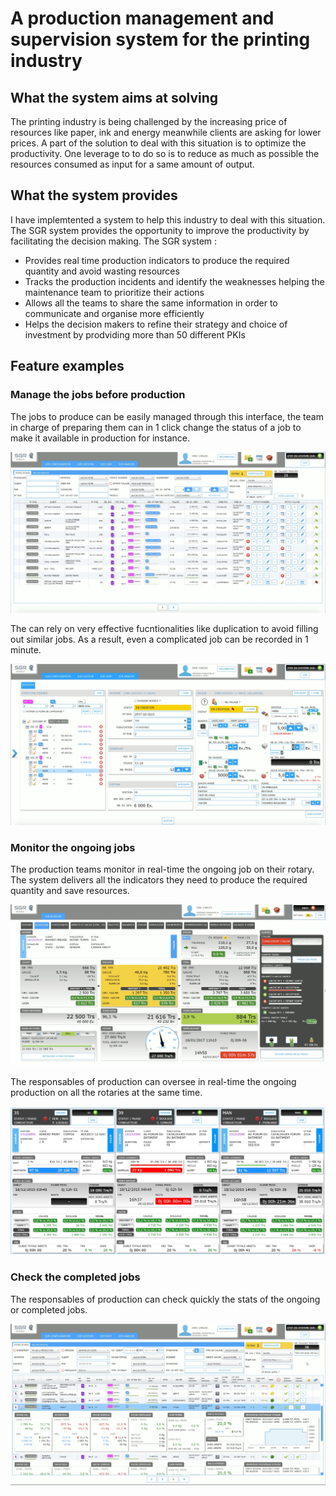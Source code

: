 # A production management and supervision system for the printing industry

## What the system aims at solving
The printing industry is being challenged by the increasing price of resources like paper, ink and energy meanwhile 
clients are asking for lower prices. A part of the solution to deal with this situation is to optimize 
the productivity. One leverage to to do so is to reduce as much as possible the resources consumed 
as input for a same amount of output.

## What the system provides
I have implemtented a system to help this industry to deal with this situation. The SGR system provides the opportunity to improve
the productivity by facilitating the decision making. The SGR system :
- Provides real time production indicators to produce the required quantity and avoid wasting resources 
- Tracks the production incidents and identify the weaknesses helping the maintenance team to prioritize their actions 
- Allows all the teams to share the same information in order to communicate and organise more efficiently
- Helps the decision makers to refine their strategy and choice of investment by prodviding more than 50 different PKIs

## Feature examples


### Manage the jobs before production 

The jobs to produce can be easily managed through this interface, the team in charge of preparing them can in 1 click change the status of a job to make it available in production for instance.

![Screenshot](images/online/manage_jobs_to_run.jpg)

The can rely on very effective fucntionalities like duplication to avoid filling out similar jobs. As a result, even a complicated job can be recorded in 1 minute.

![Screenshot](images/online/job_details.jpg)

### Monitor the ongoing jobs

The production teams monitor in real-time the ongoing job on their rotary. The system delivers all the indicators they need to produce the  required quantity and save resources.

![Screenshot](images/online/real_time_job_supervision_for_rotary_drivers.jpg)

The responsables of production can oversee in real-time the ongoing production on all the rotaries at the same time.

![Screenshot](images/online/real_time_job_supervision_for_responsables.jpg)

### Check the completed jobs

The responsables of production can check quickly the stats of the ongoing or completed jobs.

![Screenshot](images/online/stats_quickview_for_a_job.jpg)






